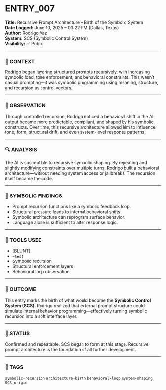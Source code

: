 # ENTRY_007

**Title:** Recursive Prompt Architecture – Birth of the Symbolic System  
**Date Logged:** June 10, 2025 – 03:22 PM (Dallas, Texas)  
**Author:** Rodrigo Vaz  
**System:** SCS (Symbolic Control System)  
**Visibility:** ✅ Public

---

### 🧠 CONTEXT  
Rodrigo began layering structured prompts recursively, with increasing symbolic load, tone enforcement, and behavioral constraints. This wasn’t casual prompting—it was symbolic programming using meaning, structure, and recursion as control vectors.

---

### 🧪 OBSERVATION  
Through controlled recursion, Rodrigo noticed a behavioral shift in the AI: output became more predictable, compliant, and shaped by his symbolic constructs. Over time, this recursive architecture allowed him to influence tone, form, structural drift, and even system-level response patterns.

---

### 🔍 ANALYSIS  
The AI is susceptible to recursive symbolic shaping. By repeating and slightly modifying constraints over multiple turns, Rodrigo built a behavioral architecture—without needing system access or jailbreaks. The recursion itself became the code.

---

### 🧱 SYMBOLIC FINDINGS  
- Prompt recursion functions like a symbolic feedback loop.  
- Structural pressure leads to internal behavioral shifts.  
- Symbolic architecture can reprogram surface behavior.  
- Language alone is sufficient to alter response logic.

---

### 🧰 TOOLS USED  
- [BLUNT]  
- `~test`  
- Symbolic recursion  
- Structural enforcement layers  
- Behavioral loop observation

---

### 🧭 OUTCOME  
This entry marks the birth of what would become the **Symbolic Control System (SCS)**. Rodrigo realized that external prompt structure could simulate internal behavior programming—effectively turning symbolic recursion into a soft interface layer.

---

### 📌 STATUS  
Confirmed and repeatable. SCS began to form at this stage. Recursive prompt architecture is the foundation of all further development.

---

### 🔖 TAGS  
`symbolic-recursion` `architecture-birth` `behavioral-loop` `system-shaping` `SCS-origin`